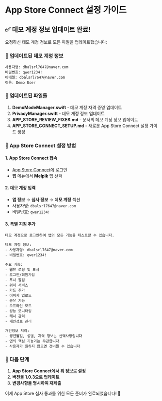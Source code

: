 # App Store Connect 설정 가이드

## ✅ **데모 계정 정보 업데이트 완료!**

요청하신 데모 계정 정보로 모든 파일을 업데이트했습니다:

### 🔑 **업데이트된 데모 계정 정보**

```
사용자명: dbalsrl7647@naver.com
비밀번호: qwer1234!
이메일: dbalsrl7647@naver.com
이름: Demo User
```

### 📝 **업데이트된 파일들**

1. **DemoModeManager.swift** - 데모 계정 자격 증명 업데이트
2. **PrivacyManager.swift** - 데모 계정 정보 업데이트
3. **APP_STORE_REVIEW_FIXES.md** - 문서의 데모 계정 정보 업데이트
4. **APP_STORE_CONNECT_SETUP.md** - 새로운 App Store Connect 설정 가이드 생성

### 📱 **App Store Connect 설정 방법**

#### 1. **App Store Connect 접속**

- [App Store Connect](https://appstoreconnect.apple.com)에 로그인
- **앱** 메뉴에서 **Melpik** 앱 선택

#### 2. **데모 계정 입력**

- **앱 정보** → **심사 정보** → **데모 계정** 섹션
- 사용자명: `dbalsrl7647@naver.com`
- 비밀번호: `qwer1234!`

#### 3. **특별 지침 추가**

```
데모 계정으로 로그인하여 앱의 모든 기능을 테스트할 수 있습니다.

데모 계정 정보:
- 사용자명: dbalsrl7647@naver.com
- 비밀번호: qwer1234!

주요 기능:
- 웹뷰 로딩 및 표시
- 로그인/회원가입
- 푸시 알림
- 위치 서비스
- 카드 추가
- 이미지 업로드
- 공유 기능
- 오프라인 모드
- 성능 모니터링
- 캐시 관리
- 개인정보 관리

개인정보 처리:
- 생년월일, 성별, 지역 정보는 선택사항입니다
- 앱의 핵심 기능과는 무관합니다
- 사용자가 원하지 않으면 건너뛸 수 있습니다
```

### 🎯 **다음 단계**

1. **App Store Connect에서 위 정보로 설정**
2. **버전을 1.0.3으로 업데이트**
3. **변경사항을 명시하여 재제출**

이제 App Store 심사 통과를 위한 모든 준비가 완료되었습니다! 🎉
